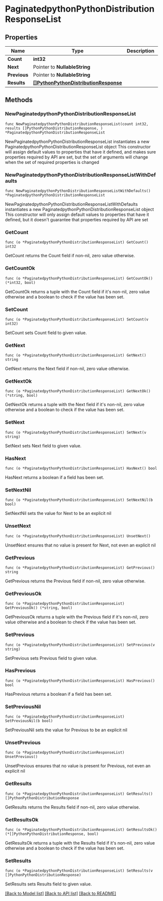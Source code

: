 # PaginatedpythonPythonDistributionResponseList

## Properties

Name | Type | Description | Notes
------------ | ------------- | ------------- | -------------
**Count** | **int32** |  | 
**Next** | Pointer to **NullableString** |  | [optional] 
**Previous** | Pointer to **NullableString** |  | [optional] 
**Results** | [**[]PythonPythonDistributionResponse**](PythonPythonDistributionResponse.md) |  | 

## Methods

### NewPaginatedpythonPythonDistributionResponseList

`func NewPaginatedpythonPythonDistributionResponseList(count int32, results []PythonPythonDistributionResponse, ) *PaginatedpythonPythonDistributionResponseList`

NewPaginatedpythonPythonDistributionResponseList instantiates a new PaginatedpythonPythonDistributionResponseList object
This constructor will assign default values to properties that have it defined,
and makes sure properties required by API are set, but the set of arguments
will change when the set of required properties is changed

### NewPaginatedpythonPythonDistributionResponseListWithDefaults

`func NewPaginatedpythonPythonDistributionResponseListWithDefaults() *PaginatedpythonPythonDistributionResponseList`

NewPaginatedpythonPythonDistributionResponseListWithDefaults instantiates a new PaginatedpythonPythonDistributionResponseList object
This constructor will only assign default values to properties that have it defined,
but it doesn't guarantee that properties required by API are set

### GetCount

`func (o *PaginatedpythonPythonDistributionResponseList) GetCount() int32`

GetCount returns the Count field if non-nil, zero value otherwise.

### GetCountOk

`func (o *PaginatedpythonPythonDistributionResponseList) GetCountOk() (*int32, bool)`

GetCountOk returns a tuple with the Count field if it's non-nil, zero value otherwise
and a boolean to check if the value has been set.

### SetCount

`func (o *PaginatedpythonPythonDistributionResponseList) SetCount(v int32)`

SetCount sets Count field to given value.


### GetNext

`func (o *PaginatedpythonPythonDistributionResponseList) GetNext() string`

GetNext returns the Next field if non-nil, zero value otherwise.

### GetNextOk

`func (o *PaginatedpythonPythonDistributionResponseList) GetNextOk() (*string, bool)`

GetNextOk returns a tuple with the Next field if it's non-nil, zero value otherwise
and a boolean to check if the value has been set.

### SetNext

`func (o *PaginatedpythonPythonDistributionResponseList) SetNext(v string)`

SetNext sets Next field to given value.

### HasNext

`func (o *PaginatedpythonPythonDistributionResponseList) HasNext() bool`

HasNext returns a boolean if a field has been set.

### SetNextNil

`func (o *PaginatedpythonPythonDistributionResponseList) SetNextNil(b bool)`

 SetNextNil sets the value for Next to be an explicit nil

### UnsetNext
`func (o *PaginatedpythonPythonDistributionResponseList) UnsetNext()`

UnsetNext ensures that no value is present for Next, not even an explicit nil
### GetPrevious

`func (o *PaginatedpythonPythonDistributionResponseList) GetPrevious() string`

GetPrevious returns the Previous field if non-nil, zero value otherwise.

### GetPreviousOk

`func (o *PaginatedpythonPythonDistributionResponseList) GetPreviousOk() (*string, bool)`

GetPreviousOk returns a tuple with the Previous field if it's non-nil, zero value otherwise
and a boolean to check if the value has been set.

### SetPrevious

`func (o *PaginatedpythonPythonDistributionResponseList) SetPrevious(v string)`

SetPrevious sets Previous field to given value.

### HasPrevious

`func (o *PaginatedpythonPythonDistributionResponseList) HasPrevious() bool`

HasPrevious returns a boolean if a field has been set.

### SetPreviousNil

`func (o *PaginatedpythonPythonDistributionResponseList) SetPreviousNil(b bool)`

 SetPreviousNil sets the value for Previous to be an explicit nil

### UnsetPrevious
`func (o *PaginatedpythonPythonDistributionResponseList) UnsetPrevious()`

UnsetPrevious ensures that no value is present for Previous, not even an explicit nil
### GetResults

`func (o *PaginatedpythonPythonDistributionResponseList) GetResults() []PythonPythonDistributionResponse`

GetResults returns the Results field if non-nil, zero value otherwise.

### GetResultsOk

`func (o *PaginatedpythonPythonDistributionResponseList) GetResultsOk() (*[]PythonPythonDistributionResponse, bool)`

GetResultsOk returns a tuple with the Results field if it's non-nil, zero value otherwise
and a boolean to check if the value has been set.

### SetResults

`func (o *PaginatedpythonPythonDistributionResponseList) SetResults(v []PythonPythonDistributionResponse)`

SetResults sets Results field to given value.



[[Back to Model list]](../README.md#documentation-for-models) [[Back to API list]](../README.md#documentation-for-api-endpoints) [[Back to README]](../README.md)


